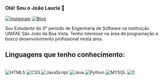 ### Olá! Sou o João Lauria 👋​

[![Instagram](https://img.shields.io/badge/Instagram-E4405F?style=for-the-badge&logo=instagram&logoColor=white)](https://instagram.com/joao_lauriapiress?igshid=OGQ5ZDc2ODk2ZA==)
[![Blog](https://img.shields.io/badge/LinkedIn-0077B5?style=for-the-badge&logo=linkedin&logoColor=white)]([www.linkedin.com/in/joão-lauria-252879234](https://www.linkedin.com/in/jo%C3%A3o-lauria-252879234/))

Sou Estudante do 5º período de Engenharia de Software na instituição UNIFAE São João da Boa Vista. Tenho interesse na área de programação e busco desenvolvimento profissional nesta área.

## Linguagens que tenho conhecimento:

<div style="display: inline_block"><br>
<img align="center" alt="HTML5" src="https://img.shields.io/badge/HTML5-E34F26?style=for-the-badge&logo=html5&logoColor=white"/>
<img align="center" alt="CSS" src="https://img.shields.io/badge/CSS-239120?&style=for-the-badge&logo=css3&logoColor=white"/>
<img align="center" alt="JavaScript" src="https://img.shields.io/badge/JavaScript-F7DF1E?style=for-the-badge&logo=javascript&logoColor=black"/>
<img align="center" alt="Java" src="https://img.shields.io/badge/Java-ED8B00?style=for-the-badge&logo=openjdk&logoColor=white"/>
<img align="center" alt="Python" src="https://img.shields.io/badge/Python-14354C?style=for-the-badge&logo=python&logoColor=white"/>
<img align="center" alt="MYSQL" src="https://img.shields.io/badge/MySQL-00000F?style=for-the-badge&logo=mysql&logoColor=white"/>
<img align="center" alt="C" src="https://img.shields.io/badge/C-00599C?style=for-the-badge&logo=c&logoColor=white"/>
